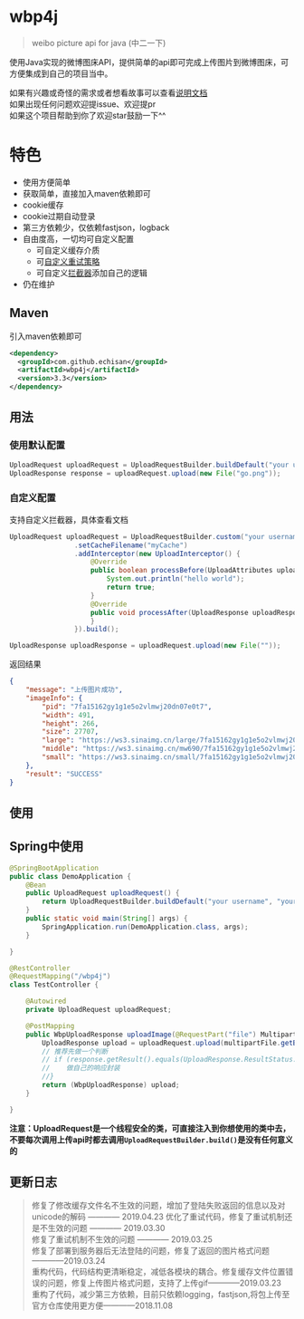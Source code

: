 # wbp4j
> weibo picture api for java (中二一下)

使用Java实现的微博图床API，提供简单的api即可完成上传图片到微博图床，可方便集成到自己的项目当中。

如果有兴趣或奇怪的需求或者想看故事可以查看[说明文档](https://github.com/echisan/wbp4j/wiki)   
如果出现任何问题欢迎提issue、欢迎提pr   
如果这个项目帮助到你了欢迎star鼓励一下^^

# 特色
- 使用方便简单
- 获取简单，直接加入maven依赖即可
- cookie缓存
- cookie过期自动登录
- 第三方依赖少，仅依赖fastjson，logback
- 自由度高，一切均可自定义配置
  - 可自定义缓存介质
  - 可[自定义重试策略](https://github.com/echisan/wbp4j/wiki/%E8%87%AA%E5%AE%9A%E4%B9%89%E9%87%8D%E8%AF%95%E7%AD%96%E7%95%A5)
  - 可自定义[拦截器](https://github.com/echisan/wbp4j/wiki/%E6%8B%A6%E6%88%AA%E5%99%A8)添加自己的逻辑
- 仍在维护

## Maven
引入maven依赖即可
```xml
<dependency>
  <groupId>com.github.echisan</groupId>
  <artifactId>wbp4j</artifactId>
  <version>3.3</version>
</dependency>
```

## 用法

### 使用默认配置

```java
UploadRequest uploadRequest = UploadRequestBuilder.buildDefault("your username", "your password");
UploadResponse response = uploadRequest.upload(new File("go.png"));
```

### 自定义配置
支持自定义拦截器，具体查看文档

```java
UploadRequest uploadRequest = UploadRequestBuilder.custom("your username", "your password")
                .setCacheFilename("myCache")
                .addInterceptor(new UploadInterceptor() {
                    @Override
                    public boolean processBefore(UploadAttributes uploadAttributes) {
                        System.out.println("hello world");
                        return true;
                    }
                    @Override
                    public void processAfter(UploadResponse uploadResponse) {
                    }
                }).build();

UploadResponse uploadResponse = uploadRequest.upload(new File(""));
```

返回结果
```json
{
    "message": "上传图片成功",
    "imageInfo": {
        "pid": "7fa15162gy1g1e5o2vlmwj20dn07e0t7",
        "width": 491,
        "height": 266,
        "size": 27707,
        "large": "https://ws3.sinaimg.cn/large/7fa15162gy1g1e5o2vlmwj20dn07e0t7.jpg",
        "middle": "https://ws3.sinaimg.cn/mw690/7fa15162gy1g1e5o2vlmwj20dn07e0t7.jpg",
        "small": "https://ws3.sinaimg.cn/small/7fa15162gy1g1e5o2vlmwj20dn07e0t7.jpg"
    },
    "result": "SUCCESS"
}
```

## 使用

## Spring中使用

```java
@SpringBootApplication
public class DemoApplication {
    @Bean
    public UploadRequest uploadRequest() {
        return UploadRequestBuilder.buildDefault("your username", "your password");
    }
    public static void main(String[] args) {
        SpringApplication.run(DemoApplication.class, args);
    }

}

@RestController
@RequestMapping("/wbp4j")
class TestController {

    @Autowired
    private UploadRequest uploadRequest;

    @PostMapping
    public WbpUploadResponse uploadImage(@RequestPart("file") MultipartFile multipartFile) throws IOException, UploadFailedException {
        UploadResponse upload = uploadRequest.upload(multipartFile.getBytes());
        // 推荐先做一个判断
        // if (response.getResult().equals(UploadResponse.ResultStatus.SUCCESS)) {
        //    做自己的响应封装
        //}
        return (WbpUploadResponse) upload;
    }

}
```

**注意：UploadRequest是一个线程安全的类，可直接注入到你想使用的类中去，不要每次调用上传api时都去调用`UploadRequestBuilder.build()`是没有任何意义的**


## 更新日志
> 修复了修改缓存文件名不生效的问题，增加了登陆失败返回的信息以及对unicode的解码 ———— 2019.04.23
> 优化了重试代码，修复了重试机制还是不生效的问题 ———— 2019.03.30  
> 修复了重试机制不生效的问题 ———— 2019.03.25  
> 修复了部署到服务器后无法登陆的问题，修复了返回的图片格式问题 ————2019.03.24  
> 重构代码，代码结构更清晰稳定，减低各模块的耦合。修复缓存文件位置错误的问题，修复上传图片格式问题，支持了上传gif————2019.03.23  
> 重构了代码，减少第三方依赖，目前只依赖logging，fastjson,将包上传至官方仓库使用更方便————2018.11.08  

